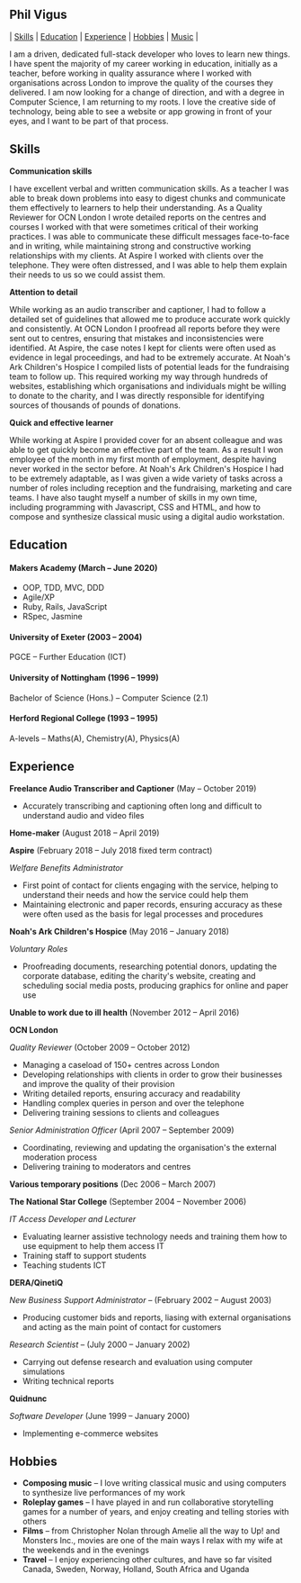 ## Phil Vigus

| [Skills](#Skills) | [Education](#Education) | [Experience](#Experience) | [Hobbies](#Hobbies) | [Music](https://soundcloud.com/philvigus) |

I am a driven, dedicated full-stack developer who loves to learn new things. I have spent the majority of my career working in education, initially as a teacher, before working in quality assurance where I worked with organisations across London to improve the quality of the courses they delivered. I am now looking for a change of direction, and with a degree in Computer Science, I am returning to my roots. I love the creative side of technology, being able to see a website or app growing in front of your eyes, and I want to be part of that process.

## Skills

**Communication skills**

I have excellent verbal and written communication skills. As a teacher I was able to break down problems into easy to digest chunks and communicate them effectively to learners to help their understanding. As a Quality Reviewer for OCN London I wrote detailed reports on the centres and courses I worked with that were sometimes critical of their working practices. I was able to communicate these difficult messages face-to-face and in writing, while maintaining strong and constructive working relationships with my clients. At Aspire I worked with clients over the telephone. They were often distressed, and I was able to help them explain their needs to us so we could assist them.

**Attention to detail**

While working as an audio transcriber and captioner, I had to follow a detailed set of guidelines that allowed me to produce accurate work quickly and consistently. At OCN London I proofread all reports before they were sent out to centres, ensuring that mistakes and inconsistencies were identified. At Aspire, the case notes I kept for clients were often used as evidence in legal proceedings, and had to be extremely accurate. At Noah's Ark Children's Hospice I compiled lists of potential leads for the fundraising team to follow up. This required working my way through hundreds of websites, establishing which organisations and individuals might be willing to donate to the charity, and I was directly responsible for identifying sources of thousands of pounds of donations.

**Quick and effective learner**

 While working at Aspire I provided cover for an absent colleague and was able to get quickly become an effective part of the team. As a result I won employee of the month in my first month of employment, despite having never worked in the sector before. At Noah's Ark Children's Hospice I had to be extremely adaptable, as I was given a wide variety of tasks across a number of roles including reception and the fundraising, marketing and care teams. I have also taught myself a number of skills in my own time, including programming with Javascript, CSS and HTML, and how to compose and synthesize classical music using a digital audio workstation.

## Education

#### Makers Academy (March – June 2020)

- OOP, TDD, MVC, DDD
- Agile/XP
- Ruby, Rails, JavaScript
- RSpec, Jasmine

#### University of Exeter (2003 – 2004)

PGCE  – Further Education (ICT)

#### University of Nottingham (1996 – 1999)

Bachelor of Science (Hons.) – Computer Science (2.1)

#### Herford Regional College (1993 – 1995)

A-levels – Maths(A), Chemistry(A), Physics(A)

## Experience

**Freelance Audio Transcriber and Captioner** (May – October 2019) 

- Accurately transcribing and captioning often long and difficult to understand audio and video files

**Home-maker** (August 2018 – April 2019)

**Aspire** (February 2018 – July 2018 fixed term contract)

*Welfare Benefits Administrator*

- First point of contact for clients engaging with the service, helping to understand their needs and how the service could help them
- Maintaining electronic and paper records, ensuring accuracy as these were often used as the basis for legal processes and procedures

**Noah's Ark Children's Hospice** (May 2016 – January 2018)

*Voluntary Roles*

- Proofreading documents, researching potential donors, updating the corporate database, editing the charity's website, creating and scheduling social media posts, producing graphics for online and paper use

**Unable to work due to ill health** (November 2012 – April 2016)

**OCN London**

*Quality Reviewer* (October 2009 – October 2012)

- Managing a caseload of 150+ centres across London
- Developing relationships with clients in order to grow their businesses and improve the quality of their provision
- Writing detailed reports, ensuring accuracy and readability
- Handling complex queries in person and over the telephone
- Delivering training sessions to clients and colleagues

*Senior Administration Officer* (April 2007 – September 2009)

- Coordinating, reviewing and updating the organisation's the external moderation process
- Delivering training to moderators and centres

**Various temporary positions** (Dec 2006 – March 2007)

**The National Star College** (September 2004 – November 2006)

*IT Access Developer and Lecturer*

- Evaluating learner assistive technology needs and training them how to use equipment to help them access IT
- Training staff to support students
- Teaching students ICT

**DERA/QinetiQ**

*New Business Support Administrator* – (February 2002 – August 2003)

- Producing customer bids and reports, liasing with external organisations and acting as the main point of contact for customers

*Research Scientist* – (July 2000 – January 2002)

- Carrying out defense research and evaluation using computer simulations
- Writing technical reports

**Quidnunc**

*Software Developer* (June 1999 – January 2000)

- Implementing e-commerce websites

## Hobbies

- **Composing music** – I love writing classical music and using computers to synthesize live performances of my work
- **Roleplay games** – I have played in and run collaborative storytelling games for a number of years, and enjoy creating and telling stories with others
- **Films** – from Christopher Nolan through Amelie all the way to Up! and Monsters Inc., movies are one of the main ways I relax with my wife at the weekends and in the evenings
- **Travel** – I enjoy experiencing other cultures, and have so far visited Canada, Sweden, Norway, Holland, South Africa and Uganda

